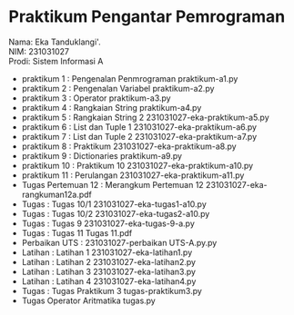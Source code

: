 # Praktikum Pengantar Pemrograman
<div> Nama: Eka Tanduklangi'. </div>
<div> NIM: 231031027 </div>
<div> Prodi: Sistem Informasi A </div>

* praktikum 1 : Pengenalan Penmrograman praktikum-a1.py
* praktikum 2 : Pengenalan Variabel praktikum-a2.py 
* praktikum 3 : Operator praktikum-a3.py
* praktikum 4 : Rangkaian String praktikum-a4.py
* praktikum 5 : Rangkaian String 2 231031027-eka-praktikum-a5.py
* praktikum 6 : List dan Tuple 1 231031027-eka-praktikum-a6.py
* praktikum 7 : List dan Tuple 2 231031027-eka-praktikum-a7.py
* praktikum 8 : Praktikum 231031027-eka-praktikum-a8.py
* praktikum 9 : Dictionaries praktikum-a9.py
* praktikum 10 : Praktikum 10 231031027-eka-praktikum-a10.py
* praktikum 11 : Perulangan 231031027-eka-praktikum-a11.py
* Tugas Pertemuan 12 : Merangkum Pertemuan 12 231031027-eka-rangkuman12a.pdf
* Tugas : Tugas 10/1 231031027-eka-tugas1-a10.py
* Tugas : Tugas 10/2 231031027-eka-tugas2-a10.py
* Tugas : Tugas 9 231031027-eka-tugas-9-a.py
* Tugas : Tugas 11 Tugas 11.pdf
* Perbaikan UTS : 231031027-perbaikan UTS-A.py.py
* Latihan : Latihan 1 231031027-eka-latihan1.py
* Latihan : Latihan 2 231031027-eka-latihan2.py
* Latihan : Latihan 3 231031027-eka-latihan3.py
* Latihan : Latihan 4 231031027-eka-latihan4.py
* Tugas : Tugas Praktikum 3 tugas-praktikum3.py
* Tugas Operator Aritmatika tugas.py
